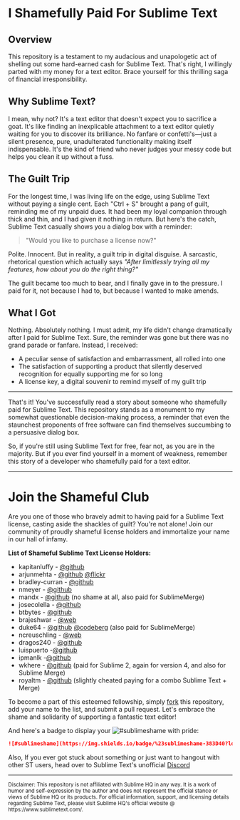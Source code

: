 # I Shamefully Paid For Sublime Text

## Overview

This repository is a testament to my audacious and unapologetic act of shelling out some hard-earned cash for Sublime Text. That's right, I willingly parted with my money for a text editor. Brace yourself for this thrilling saga of financial irresponsibility.

## Why Sublime Text?

I mean, why not? It's a text editor that doesn't expect you to sacrifice a goat. It's like finding an inexplicable attachment to a text editor quietly waiting for you to discover its brilliance. No fanfare or confetti's—just a silent presence, pure, unadulterated functionality making itself indispensable. It's the kind of friend who never judges your messy code but helps you clean it up without a fuss.

## The Guilt Trip

For the longest time, I was living life on the edge, using Sublime Text without paying a single cent. Each "Ctrl + S" brought a pang of guilt, reminding me of my unpaid dues. It had been my loyal companion through thick and thin, and I had given it nothing in return. But here's the catch, Sublime Text casually shows you a dialog box with a reminder:

> "Would you like to purchase a license now?"

Polite. Innocent. But in reality, a guilt trip in digital disguise. A sarcastic, rhetorical question which actually says *"After limitlessly trying all my features, how about you do the right thing?"*

The guilt became too much to bear, and I finally gave in to the pressure. I paid for it, not because I had to, but because I wanted to make amends.

## What I Got

Nothing. Absolutely nothing. I must admit, my life didn't change dramatically after I paid for Sublime Text. Sure, the reminder was gone but there was no grand parade or fanfare. Instead, I received:

- A peculiar sense of satisfaction and embarrassment, all rolled into one
- The satisfaction of supporting a product that silently deserved recognition for equally supporting me for so long
- A license key, a digital souvenir to remind myself of my guilt trip

---

That's it! You've successfully read a story about someone who shamefully paid for Sublime Text. 
This repository stands as a monument to my somewhat questionable decision-making process, a reminder that even the staunchest proponents of free software can find themselves succumbing to a persuasive dialog box.

So, if you're still using Sublime Text for free, fear not, as you are in the majority. But if you ever find yourself in a moment of weakness, remember this story of a developer who shamefully paid for a text editor.

---

# Join the Shameful Club

Are you one of those who bravely admit to having paid for a Sublime Text license, casting aside the shackles of guilt? You're not alone! Join our community of proudly shameful license holders and immortalize your name in our hall of infamy.

**List of Shameful Sublime Text License Holders:**

- kapitanluffy - [@github](https://github.com/kapitanluffy)
- arjunmehta - [@github](https://github.com/arjunmehta) [@flickr](https://flickr.com/mrdoodle)
- bradley-curran - [@github](https://github.com/bradley-curran)
- nmeyer - [@github](https://github.com/nmeyer)
- mandx - [@github](https://github.com/mandx) (no shame at all, also paid for SublimeMerge)
- josecolella - [@github](https://github.com/josecolella)
- btbytes - [@github](https://github.com/btbytes)
- brajeshwar - [@web](https://brajeshwar.com)
- duke64 - [@github](https://github.com/tomdittrich) [@codeberg](https://codeberg.org/Duke64) (also paid for SublimeMerge)
- ncreuschling - [@web](https://github.com/ncreuschling)
- dragos240 - [@github](https://github.com/dragos240)
- luispuerto -[@github](https://github.com/luispuerto) 
- ipmanlk -[@github](https://github.com/ipmanlk) 
- wkhere - [@github](https://github.com/wkhere) (paid for Sublime 2, again for version 4, and also for Sublime Merge)
- royaltm - [@github](https://github.com/royaltm) (slightly cheated paying for a combo Sublime Text + Merge)

To become a part of this esteemed fellowship, simply [fork](https://github.com/kapitanluffy/i-shamefully-paid-for-sublime-text/fork) this repository, add your name to the list, and submit a pull request. Let's embrace the shame and solidarity of supporting a fantastic text editor!

And here's a badge to display your ![#sublimeshame](https://img.shields.io/badge/%23sublimeshame-383D40?logo=sublimetext) with pride:

```md
![#sublimeshame](https://img.shields.io/badge/%23sublimeshame-383D40?logo=sublimetext)
```

Also, If you ever got stuck about something or just want to hangout with other ST users, head over to Sublime Text's unofficial [Discord](https://discord.com/invite/D43Pecu)

---

<sub>
Disclaimer: This repository is not affiliated with Sublime HQ in any way. It is a work of humor and self-expression by the author and does not represent the official stance or views of Sublime HQ or its products. For official information, support, and licensing details regarding Sublime Text, please visit Sublime HQ's official website @ https://www.sublimetext.com/.
</sub>
